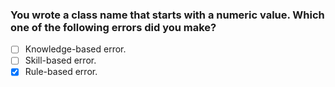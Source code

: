 ### You wrote a class name that starts with a numeric value. Which one of the following errors did you make?

- [ ] Knowledge-based error.
- [ ] Skill-based error.
- [x] Rule-based error.
